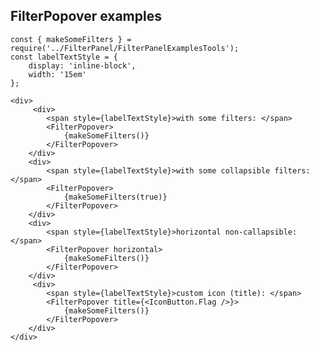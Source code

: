 ## FilterPopover examples

    const { makeSomeFilters } = require('../FilterPanel/FilterPanelExamplesTools');
    const labelTextStyle = {
        display: 'inline-block',
        width: '15em'
    };

    <div>
         <div>
            <span style={labelTextStyle}>with some filters: </span>
            <FilterPopover>
                {makeSomeFilters()}
            </FilterPopover>
        </div>
        <div>
            <span style={labelTextStyle}>with some collapsible filters:  </span>
            <FilterPopover>
                {makeSomeFilters(true)}
            </FilterPopover>
        </div>
        <div>
            <span style={labelTextStyle}>horizontal non-callapsible: </span>
            <FilterPopover horizontal>
                {makeSomeFilters()}
            </FilterPopover>
        </div>
         <div>
            <span style={labelTextStyle}>custom icon (title): </span>
            <FilterPopover title={<IconButton.Flag />}>
                {makeSomeFilters()}
            </FilterPopover>
        </div>
    </div>
        
